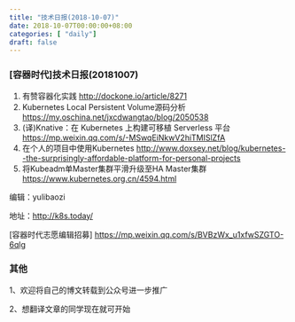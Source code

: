 ```yaml
--- 
title: "技术日报(2018-10-07)" 
date: 2018-10-07T00:00:00+08:00
categories: [ "daily"]
draft: false
---
```

### [容器时代]技术日报(20181007)

1. 有赞容器化实践 http://dockone.io/article/8271
2. Kubernetes Local Persistent Volume源码分析 https://my.oschina.net/jxcdwangtao/blog/2050538
3. (译)Knative：在 Kubernetes 上构建可移植 Serverless 平台 https://mp.weixin.qq.com/s/-MSwqEiNkwV2hiTMISlZfA
4. 在个人的项目中使用Kubernetes http://www.doxsey.net/blog/kubernetes--the-surprisingly-affordable-platform-for-personal-projects
5. 将Kubeadm单Master集群平滑升级至HA Master集群  https://www.kubernetes.org.cn/4594.html

编辑：yulibaozi 

地址：http://k8s.today/

[容器时代志愿编辑招募] https://mp.weixin.qq.com/s/BVBzWx_u1xfwSZGTO-6qlg

### 其他 

1、欢迎将自己的博文转载到公众号进一步推广

2、想翻译文章的同学现在就可开始
